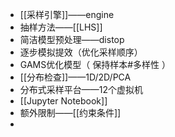 - [[采样引擎]]——engine
- 抽样方法——[[LHS]]
- 简洁模型预处理——distop
- 逐步模拟提效（优化采样顺序）
- GAMS优化模型（ 保持样本#多样性 ）
- [[分布检查]]——1D/2D/PCA
- 分布式采样平台——12个虚拟机
- [[Jupyter Notebook]]
- 额外限制——[[约束条件]]
-